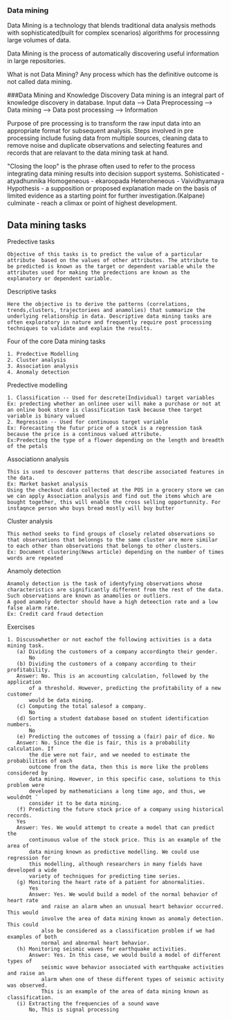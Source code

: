 ### Data mining
Data Mining is a technology that blends traditional data analysis methods with sophisticated(built for complex scenarios) algorithms for processinng large volumes of data.

Data Mining is the process of automatically discovering useful information in large repositories.

What is not Data Mining?
Any process which has the definitive outcome is not called data mining.

###Data Mining and Knowledge Discovery
Data mining is an integral part of knowledge discovery in database.
Input data --> Data Preprocessing --> Data mining --> Data post processing --> Information

Purpose of pre processing is to transform the raw input data into an appropriate format for subsequent analysis.
Steps involved in pre processing include fusing data from multiple sources, cleaning data to remove noise and duplicate observations and selecting features and records that are relavant to the data mining task at hand.

"Closing the loop" is the phrase often used to refer to the process integrating data mining results into decision support systems.
Sohisticated - atyadhunnika
Homogeneous - ekaroopada
Heteroheneous - Vaividhyamaya       
Hypothesis - a supposition or proposed explanation made on the basis of limited evidence as a starting point for further investigation.(Kalpane)
culminate - reach a climax or point of highest development.

## Data mining tasks
Predective tasks
```
Objective of this tasks is to predict the value of a particular attribute  based on the values of other attributes. The attribute to be predicted is known as the target or dependent variable while the attributes used for making the predections are known as the explanatory or dependent variable.
```
Descriptive tasks   
```
Here the objective is to derive the patterns (correlations, trends,clusters, trajectoriees and anamolies) that summarize the underlying relationship in data. Descriptive data mining tasks are often exploratory in nature and frequently require post processing techniques to validate and explain the results.
```
Four of the core Data mining tasks
```
1. Predective Modelling
2. Cluster analysis
3. Association analysis
4. Anomaly detection
```
Predective modelling
```
1. Classification -- Used for descrete(Individual) target variables
Ex: predecting whether an onlinee user will make a purchase or not at an online book store is classification task because thee target variable is binary valued
2. Regression -- Used for continuous target variable
Ex: Forecasting the futur price of a stock is a regression task because the price is a continous valued attribute. 
Ex:Predecting the type of a flower depending on the length and breadth of the petals
```
Associationn analysis
```
This is used to descover patterns that describe associated features in the data.
Ex: Market basket analysis
Using the checkout data collected at the POS in a grocery store we can we can apply Association analysis and find out the items which are bought together, this will enable the cross selling opportunnity. For instaqnce person who buys bread mostly will buy butter 
```

Cluster analysis
```
This method seeks to find groups of closely related observations so that observations that belonngs to the same cluster are more similar to each other than observations that belongs to other clusters.
Ex: Document clustering(News article) depending on the number of times words are repeated
```

Anamoly detection 
```
Anamoly detection is the task of identyfying observations whose characteristics are significantly different from the rest of the data. Such observations are known as anamolies or outliers.
A good anamoly detector should have a high deteection rate and a low false alarm rate.
Ex: Credit card fraud detection

```
 Exercises
 ```
1. Discusswhether or not eachof the following activities is a data mining task.
    (a) Dividing the customers of a company accordingto their gender.
        No
    (b) Dividing the customers of a company according to their profitability.
    Answer: No. This is an accounting calculation, followed by the application
        of a threshold. However, predicting the profitability of a new customer
        would be data mining.
    (c) Computing the total salesof a company. 
        No 
    (d) Sorting a student database based on student identification numbers. 
        No
    (e) Predicting the outcomes of tossing a (fair) pair of dice. No
    Answer: No. Since the die is fair, this is a probability calculation. If
        the die were not fair, and we needed to estimate the probabilities of each
        outcome from the data, then this is more like the problems considered by
        data mining. However, in this specific case, solutions to this problem were
        developed by mathematicians a long time ago, and thus, we wouldnOt ˜
        consider it to be data mining.
    (f) Predicting the future stock price of a company using historical records.
    Yes
    Answer: Yes. We would attempt to create a model that can predict the
        continuous value of the stock price. This is an example of the area of
        data mining known as predictive modelling. We could use regression for
        this modelling, although researchers in many fields have developed a wide
        variety of techniques for predicting time series.
    (g) Monitoring the heart rate of a patient for abnormalities.
        Yes
        Answer: Yes. We would build a model of the normal behavior of heart rate
            and raise an alarm when an unusual heart behavior occurred. This would
            involve the area of data mining known as anomaly detection. This could
            also be considered as a classification problem if we had examples of both
            normal and abnormal heart behavior.
    (h) Monitoring seismic waves for earthquake activities.
        Answer: Yes. In this case, we would build a model of different types of
            seismic wave behavior associated with earthquake activities and raise an
            alarm when one of these different types of seismic activity was observed.
            This is an example of the area of data mining known as classification.
    (i) Extracting the frequencies of a sound wave
        No, This is signal processing
```
